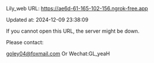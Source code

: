 Lily_web URL: https://ae6d-61-165-102-156.ngrok-free.app

Updated at: 2024-12-09 23:38:09

If you cannot open this URL, the server might be down.

Please contact: 

goley04@foxmail.com Or Wechat:GL_yeaH